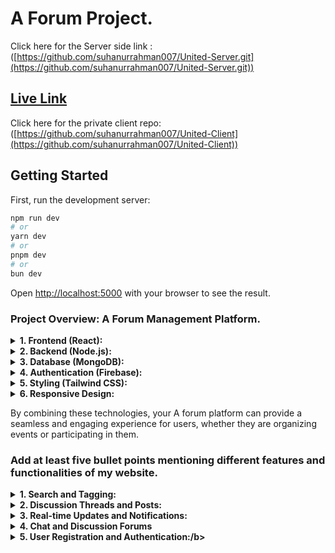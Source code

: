 # A Forum Project.

Click here for the Server side link : ([https://github.com/suhanurrahman007/United-Server.git](https://github.com/suhanurrahman007/United-Server.git))

## [ Live Link](https://united-e19cb.web.app/)

Click here for the private client repo: ([https://github.com/suhanurrahman007/United-Client](https://github.com/suhanurrahman007/United-Client))

## Getting Started

First, run the development server:

```bash
npm run dev
# or
yarn dev
# or
pnpm dev
# or
bun dev
```

Open [http://localhost:5000](http://localhost:5000) with your browser to see the result.

### Project Overview: A Forum Management Platform.

<details><summary><b>1. Frontend (React):</b></summary>
<p>
You will use React for building the user interface of your social event platform. React is a JavaScript library for building interactive user interfaces, making it well-suited for creating dynamic and responsive web applications.
Implement components for user authentication, event listings, user profiles, and interactive features.

</p>
</details>

<details><summary><b>2. Backend (Node.js):</b></summary>
<p>
Node.js will be the backend framework for your application. It enables you to handle server-side logic and interact with databases.
Set up routes for handling user authentication, event creation, editing, and deletion, as well as other necessary functionalities.

</p>
</details>

<details><summary><b>3. Database (MongoDB):</b></summary>
<p>
MongoDB will serve as your database to store and retrieve data related to users, events, and other relevant information.
Design a schema for your data models, such as User and Event, and establish connections between them. interactive features.

</p>
</details>

<details><summary><b>4. Authentication (Firebase):</b></summary>
<p>
Firebase can be used for user authentication. This includes features like email/password authentication, social media logins, and managing user sessions.
Ensure secure access to different parts of your application based on user roles (e.g., regular user, event organizer, admin).

</p>
</details>


<details><summary><b>5. Styling (Tailwind CSS):</b></summary>
<p>
Tailwind CSS will be used for styling your user interface. It provides a utility-first approach, making it easy to create responsive and aesthetically pleasing designs.
Customize the styles to match the theme and branding of your social event platform.

</p>
</details>

<details><summary><b>6. Responsive Design:</b></summary>
<p>
Ensure your application is responsive and accessible across various devices and screen sizes. This is crucial for providing a seamless user experience.

</p>
</details>

By combining these technologies, your A forum platform can provide a seamless and engaging experience for users, whether they are organizing events or participating in them.


### Add at least five bullet points mentioning different features and functionalities of my website.

<p>
  
<details><summary><b>1. Search and Tagging:</b></summary>
<p>
Implement a robust search functionality for users to find specific topics or posts.
Enable tagging or categorization of threads to facilitate content organization.
Include filters and sorting options to enhance the user's ability to navigate through discussions.

</p>
</details>

<details><summary><b>2. Discussion Threads and Posts:</b></summary>
<p>
Enable users to create discussion threads and post messages within these threads.
Implement a threaded comment system to organize discussions hierarchically.
Include rich text formatting options (such as Markdown) for users to style their posts.

</p>
</details>

<details><summary><b>3. Real-time Updates and Notifications:</b></summary>
<p>
Utilize Firebase's real-time database to provide instant updates on new posts, replies, or thread activities.
Implement push notifications to alert users about replies, mentions, or other relevant activities.
Allow users to customize their notification preferences.
</p>
</details>

<details><summary><b>4. Chat and Discussion Forums</b></summary>
<p>
Most online group study platforms incorporate chat or discussion forums where participants can exchange text-based messages, share links, and engage in ongoing discussions. These chat features facilitate quick communication and provide a space for asking questions or sharing resources.

</p>
</details>

<details><summary><b>5. User Registration and Authentication:/b></summary>
<p>
Allow users to register accounts using email/password or social media logins (leveraging Firebase authentication).
Implement secure authentication mechanisms to ensure user privacy and data protection.
Differentiate user roles (regular users, moderators, administrators) with varying permissions.


</p>
</details>

</p>


